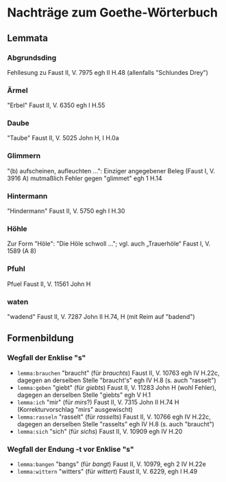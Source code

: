 # Nachträge zum Goethe-Wörterbuch

## Lemmata

### Abgrundsding
Fehllesung zu Faust II, V. 7975 egh II H.48 (allenfalls "Schlundes Drey")

### Ärmel
"Erbel" Faust II, V. 6350 egh I H.55

### Daube
"Taube" Faust II, V. 5025 John H, I H.0a

### Glimmern
"(b) aufscheinen, aufleuchten ...": Einziger angegebener Beleg (Faust I, V. 3916 A) mutmaßlich Fehler gegen "glimmet" egh 1 H.14 

### Hintermann
"Hindermann" Faust II, V. 5750 egh I H.30 

### Höhle
Zur Form "Höle": "Die Höle schwoll ..."; vgl. auch „Trauerhöle“ Faust I, V. 1589 (A 8)

### Pfuhl

Pfuel Faust II, V. 11561 John H

### waten

"wadend" Faust II, V. 7287 John II H.74, H (mit Reim auf "badend")

## Formenbildung

### Wegfall der Enklise "s"
* `lemma:brauchen` "braucht" (für _brauchts_) Faust II, V. 10763 egh IV H.22c, dagegen an derselben Stelle "braucht's" egh IV H.8 (s. auch "rasselt")
* `lemma:geben` "giebt" (für _giebts_) Faust II, V. 11283 John H (wohl Fehler), dagegen an derselben Stelle "giebts" egh V H.1
* `lemma:ich` "mir" (für _mirs_?) Faust II, V. 7315 John II H.74 H (Korrekturvorschlag "mirs" ausgewischt)
* `lemma:rasseln` "rasselt" (für _rasselts_) Faust II, V. 10766 egh IV H.22c, dagegen an derselben Stelle "rasselts" egh IV H.8 (s. auch "braucht")
* `lemma:sich` "sich" (für _sichs_) Faust II, V. 10909 egh IV H.20

### Wegfall der Endung -t vor Enklise "s"
* `lemma:bangen` "bangs" (für _bangt_) Faust II, V. 10979, egh 2 IV H.22e 
* `lemma:wittern` "witters" (für _wittert_) Faust II, V. 6229, egh I H.49